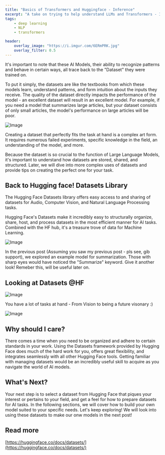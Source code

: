 ```yaml
---
title: "Basics of Transformers and Huggingface - Inference"
excerpt: "A take on trying to help understand LLMs and Transformers - In a code first approach!"
tags:
    - deep learning
    - NLP
    - transformers

header:
    overlay_image: "https://i.imgur.com/6ERmPRK.jpg"
    overlay_filter: 0.5
---
```


It's important to note that these AI Models, their ability to recognize patterns and behave in certain ways, all trace back to the "Dataset" they were trained on.

To put it simply, the datasets are like the textbooks from which these models learn, understand patterns, and form intuition about the inputs they receive. The quality of the dataset directly impacts the performance of the model - an excellent dataset will result in an excellent model. For example, if you need a model that summarizes large articles, but your dataset consists of only small articles, the model's performance on large articles will be poor.

![Image](https://i.imgur.com/6ERmPRK.jpg)

Creating a dataset that perfectly fits the task at hand is a complex art form. It requires numerous failed experiments, specific knowledge in the field, an understanding of the model, and more.

Because the dataset is so crucial to the function of Large Language Models, it's important to understand how datasets are stored, shared, and structured. Later, we will dive into more complex uses of datasets and provide tips on creating the perfect one for your task.

## Back to Hugging face! Datasets Library

The Hugging Face Datasets library offers easy access to and sharing of datasets for Audio, Computer Vision, and Natural Language Processing tasks.

Hugging Face's Datasets make it incredibly easy to structurally organize, share, host, and process datasets in the most efficient manner for AI tasks. Combined with the HF hub, it's a treasure trove of data for Machine Learning.

![Image](https://i.imgur.com/ktFQjbc.jpg)

In the previous post (Assuming you saw my previous post - pls see, gib support), we explored an example model for summarization. Those with sharp eyes would have noticed the "Summarize" keyword. Give it another look! Remeber this, will be useful later on.

## Looking at Datasets @HF

![Image](https://i.imgur.com/d8ylGX6.png)

You have a lot of tasks at hand - From Vision to being a future visonary :)

![Image](https://i.imgur.com/72BY4eG.png)

## Why should I care?

There comes a time when you need to be organized and adhere to certain standards in your work. Using the Datasets framework provided by Hugging Face does much of the hard work for you, offers great flexibility, and integrates seamlessly with all other Hugging Face tools. Getting familiar with managing datasets would be an incredibly useful skill to acquire as you navigate the world of AI models.

## What's Next?

Your next step is to select a dataset from Hugging Face that piques your interest or pertains to your field, and get a feel for how to prepare datasets for AI tasks. In the following sections, we will cover how to build your own model suited to your specific needs. Let's keep exploring!
We will look into using these datasets to make our onw models in the next post!

## Read more

[https://huggingface.co/docs/datasets/](https://huggingface.co/docs/datasets/)

